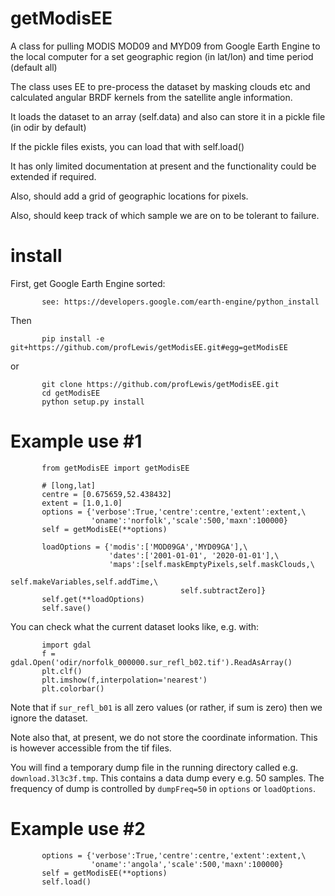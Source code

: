# getModisEE
A class for pulling MODIS MOD09 and MYD09 from Google Earth Engine to the local computer
for a set geographic region (in lat/lon) and time period (default all)

The class uses EE to pre-process the dataset by masking clouds etc
and calculated angular BRDF kernels from the satellite angle information.

It loads the dataset to an array (self.data) and also can store it in a pickle file (in odir by default)

If the pickle files exists, you can load that with self.load()

It has only limited documentation at present and the functionality could be extended if required.

Also, should add a grid of geographic locations for pixels.

Also, should keep track of which sample we are on to be tolerant to failure.

# install

First, get Google Earth Engine sorted:

           see: https://developers.google.com/earth-engine/python_install

Then

           pip install -e git+https://github.com/profLewis/getModisEE.git#egg=getModisEE
           
or

           git clone https://github.com/profLewis/getModisEE.git
           cd getModisEE
           python setup.py install

# Example use #1


           from getModisEE import getModisEE
           
           # [long,lat]
           centre = [0.675659,52.438432]
           extent = [1.0,1.0]
           options = {'verbose':True,'centre':centre,'extent':extent,\
                      'oname':'norfolk','scale':500,'maxn':100000}
           self = getModisEE(**options)
           
           loadOptions = {'modis':['MOD09GA','MYD09GA'],\
                          'dates':['2001-01-01', '2020-01-01'],\
                          'maps':[self.maskEmptyPixels,self.maskClouds,\
                                          self.makeVariables,self.addTime,\
                                          self.subtractZero]}
           self.get(**loadOptions)
           self.save()
           
You can check what the current dataset looks like, e.g. with:

           import gdal
           f = gdal.Open('odir/norfolk_000000.sur_refl_b02.tif').ReadAsArray()
           plt.clf()
           plt.imshow(f,interpolation='nearest')
           plt.colorbar()
           
Note that if `sur_refl_b01` is all zero values (or rather, if sum is zero) then we ignore the dataset.

Note also that, at present, we do not store the coordinate information. This is however accessible from the tif files.

You will find a temporary dump file in the running directory called e.g. `download.3l3c3f.tmp`. This contains a data dump every e.g. 50 samples. The frequency of dump is controlled by `dumpFreq=50` in `options` or `loadOptions`.

# Example use #2

           options = {'verbose':True,'centre':centre,'extent':extent,\
                      'oname':'angola','scale':500,'maxn':100000}
           self = getModisEE(**options)
           self.load()
